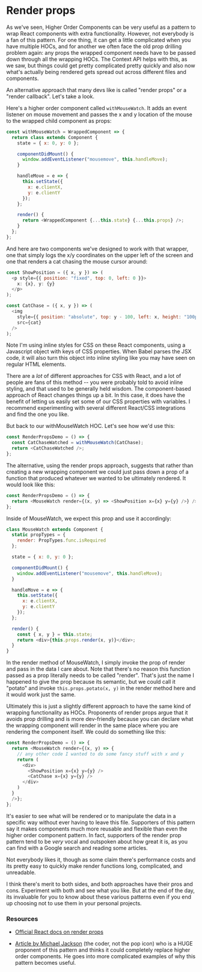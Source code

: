# Render props

As we've seen, Higher Order Components can be very useful as a pattern to wrap React components with extra functionality. However, not everybody is a fan of this pattern. For one thing, it can get a little complicated when you have multiple HOCs, and for another we often face the old prop drilling problem again: any props the wrapped component needs have to be passed down through all the wrapping HOCs. The Context API helps with this, as we saw, but things could get pretty complicated pretty quickly and also now what's actually being rendered gets spread out across different files and components.

An alternative approach that many devs like is called "render props" or a "render callback". Let's take a look.

Here's a higher order component called `withMouseWatch`. It adds an event listener on mouse movement and passes the x and y location of the mouse to the wrapped child component as props:

```javascript
const withMouseWatch = WrappedComponent => {
  return class extends Component {
    state = { x: 0, y: 0 };

    componentDidMount() {
      window.addEventListener("mousemove", this.handleMove);
    }

    handleMove = e => {
      this.setState({
        x: e.clientX,
        y: e.clientY
      });
    };

    render() {
      return <WrappedComponent {...this.state} {...this.props} />;
    }
  };
};
```

And here are two components we've designed to work with that wrapper, one that simply logs the x/y coordinates on the upper left of the screen and one that renders a cat chasing the mouse cursor around:

```javascript
const ShowPosition = ({ x, y }) => (
  <p style={{ position: "fixed", top: 0, left: 0 }}>
    x: {x}, y: {y}
  </p>
);

const CatChase = ({ x, y }) => (
  <img
    style={{ position: "absolute", top: y - 100, left: x, height: "100px" }}
    src={cat}
  />
);
```

Note I'm using inline styles for CSS on these React components, using a Javascript object with keys of CSS properties. When Babel parses the JSX code, it will also turn this object into inline styling like you may have seen on regular HTML elements.

There are a _lot_ of different approaches for CSS with React, and a lot of people are fans of this method -- you were probably told to avoid inline styling, and that used to be generally held wisdom. The component-based approach of React changes things up a bit. In this case, it does have the benefit of letting us easily set some of our CSS properties with variables. I recommend experimenting with several different React/CSS integrations and find the one you like.

But back to our withMouseWatch HOC. Let's see how we'd use this:

```javascript
const RenderPropsDemo = () => {
  const CatChaseWatched = withMouseWatch(CatChase);
  return <CatChaseWatched />;
};
```

The alternative, using the render props approach, suggests that rather than creating a new wrapping component we could just pass down a prop of a function that produced whatever we wanted to be ultimately rendered. It would look like this:

```javascript
const RenderPropsDemo = () => {
  return <MouseWatch render={(x, y) => <ShowPosition x={x} y={y} />} />;
};
```

Inside of MouseWatch, we expect this prop and use it accordingly:

```javascript
class MouseWatch extends Component {
  static propTypes = {
    render: PropTypes.func.isRequired
  };

  state = { x: 0, y: 0 };

  componentDidMount() {
    window.addEventListener("mousemove", this.handleMove);
  }

  handleMove = e => {
    this.setState({
      x: e.clientX,
      y: e.clientY
    });
  };

  render() {
    const { x, y } = this.state;
    return <div>{this.props.render(x, y)}</div>;
  }
}
```

In the render method of MouseWatch, I simply invoke the prop of render and pass in the data I care about. Note that there's no reason this function passed as a prop literally needs to be called "render". That's just the name I happened to give the prop because its semantic, but we could call it "potato" and invoke `this.props.potato(x, y)` in the render method here and it would work just the same.

Ultimately this is just a slightly different approach to have the same kind of wrapping functionality as HOCs. Proponents of render props argue that it avoids prop drilling and is more dev-friendly because you can declare what the wrapping component will render in the same place where you are rendering the component itself. We could do something like this:

```javascript
const RenderPropsDemo = () => {
  return <MouseWatch render={(x, y) => {
    // any other code I wanted to do some fancy stuff with x and y
    return (
      <div>
        <ShowPosition x={x} y={y} />
        <CatChase x={x} y={y} />
      </div>
    )
  }
  />};
};
```

It's easier to see what will be rendered or to manipulate the data in a specific way without ever having to leave this file. Supporters of this pattern say it makes components much more reusable and flexible than even the higher order component pattern. In fact, supporters of the render prop pattern tend to be _very_ vocal and outspoken about how great it is, as you can find with a Google search and reading some articles.

Not everybody likes it, though as some claim there's performance costs and its pretty easy to quickly make render functions long, complicated, and unreadable.

I think there's merit to both sides, and both approaches have their pros and cons. Experiment with both and see what you like. But at the end of the day, its invaluable for you to know about these various patterns even if you end up choosing not to use them in your personal projects.

### Resources

* [Official React docs on render props](https://reactjs.org/docs/render-props.html)

* [Article by Michael Jackson](https://cdb.reacttraining.com/use-a-render-prop-50de598f11ce) (the coder, not the pop icon) who is a HUGE proponent of this pattern and thinks it could completely replace higher order components. He goes into more complicated examples of why this pattern becomes useful.
